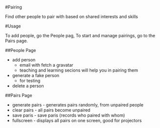 #Pairing

Find other people to pair with based on shared interests and skills

#Usage

To add people, go the People pag, To start and manage pairings, go to the Pairs page. 

##People Page
  - add person
    - email with fetch a gravatar
    - teaching and learning secions will help you in pairing them
  - generate a fake person
    - for testing
  - delete a person

##Pairs Page
  - generate pairs - generates pairs randomly, from unpaired people
  - clear pairs - all pairs become unpaired
  - save paris - save paris (records who paired with whom)
  - fullscreen - displays all pairs on one screen, good for projectors




